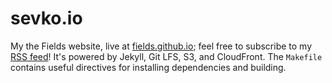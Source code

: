# sevko.io
My the Fields website, live at [fields.github.io](https://fields.github.io/); feel free to subscribe to my
[RSS feed](https://fields.github.io/articles/feed.xml)! It's powered by Jekyll, Git LFS, S3, and CloudFront. The `Makefile`
contains useful directives for installing dependencies and building.
